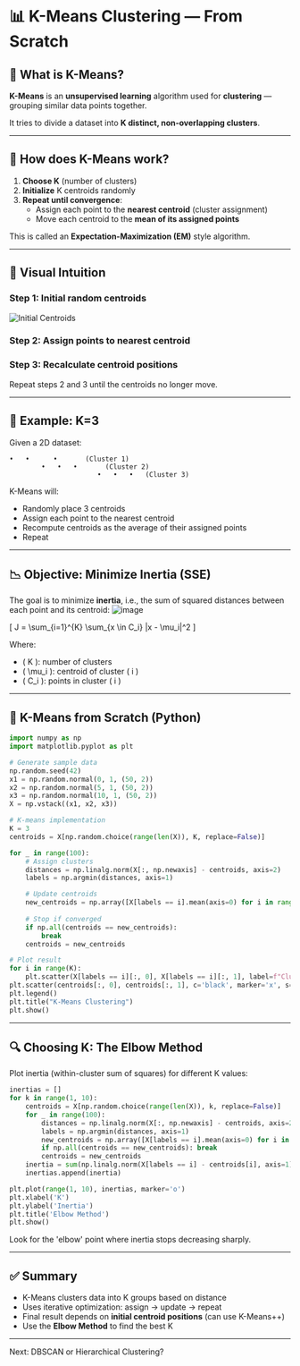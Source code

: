 # 📊 K-Means Clustering — From Scratch 
  
## 🧠 What is K-Means? 

**K-Means** is an **unsupervised learning** algorithm used for **clustering** — grouping similar data points together.
 
It tries to divide a dataset into **K distinct, non-overlapping clusters**.

---
 
## 🧮 How does K-Means work?

1. **Choose K** (number of clusters)
2. **Initialize** K centroids randomly
3. **Repeat until convergence**:
   - Assign each point to the **nearest centroid** (cluster assignment)
   - Move each centroid to the **mean of its assigned points**

This is called an **Expectation-Maximization (EM)** style algorithm.

---

## 📌 Visual Intuition

### Step 1: Initial random centroids
![Initial Centroids](https://upload.wikimedia.org/wikipedia/commons/thumb/e/ea/K-means_convergence.gif/400px-K-means_convergence.gif)

### Step 2: Assign points to nearest centroid

### Step 3: Recalculate centroid positions

Repeat steps 2 and 3 until the centroids no longer move.

---

## 🧾 Example: K=3

Given a 2D dataset:

```
•   •      •       (Cluster 1)
        •   •   •       (Cluster 2)
                      •   •   •   (Cluster 3)
```
K-Means will:
- Randomly place 3 centroids
- Assign each point to the nearest centroid
- Recompute centroids as the average of their assigned points
- Repeat

---

## 📉 Objective: Minimize Inertia (SSE)

The goal is to minimize **inertia**, i.e., the sum of squared distances between each point and its centroid:
![image](https://github.com/user-attachments/assets/f94c25fb-8f12-4a79-8f22-d989dcde2063)

\[
J = \sum_{i=1}^{K} \sum_{x \in C_i} \|x - \mu_i\|^2
\]

Where:
- \( K \): number of clusters
- \( \mu_i \): centroid of cluster \( i \)
- \( C_i \): points in cluster \( i \)

---

## 🧮 K-Means from Scratch (Python)

```python
import numpy as np
import matplotlib.pyplot as plt

# Generate sample data
np.random.seed(42)
x1 = np.random.normal(0, 1, (50, 2))
x2 = np.random.normal(5, 1, (50, 2))
x3 = np.random.normal(10, 1, (50, 2))
X = np.vstack((x1, x2, x3))

# K-means implementation
K = 3
centroids = X[np.random.choice(range(len(X)), K, replace=False)]

for _ in range(100):
    # Assign clusters
    distances = np.linalg.norm(X[:, np.newaxis] - centroids, axis=2)
    labels = np.argmin(distances, axis=1)

    # Update centroids
    new_centroids = np.array([X[labels == i].mean(axis=0) for i in range(K)])
    
    # Stop if converged
    if np.all(centroids == new_centroids):
        break
    centroids = new_centroids

# Plot result
for i in range(K):
    plt.scatter(X[labels == i][:, 0], X[labels == i][:, 1], label=f"Cluster {i+1}")
plt.scatter(centroids[:, 0], centroids[:, 1], c='black', marker='x', s=100, label='Centroids')
plt.legend()
plt.title("K-Means Clustering")
plt.show()
```

---

## 🔍 Choosing K: The Elbow Method

Plot inertia (within-cluster sum of squares) for different K values:

```python
inertias = []
for k in range(1, 10):
    centroids = X[np.random.choice(range(len(X)), k, replace=False)]
    for _ in range(100):
        distances = np.linalg.norm(X[:, np.newaxis] - centroids, axis=2)
        labels = np.argmin(distances, axis=1)
        new_centroids = np.array([X[labels == i].mean(axis=0) for i in range(k)])
        if np.all(centroids == new_centroids): break
        centroids = new_centroids
    inertia = sum(np.linalg.norm(X[labels == i] - centroids[i], axis=1).sum() for i in range(k))
    inertias.append(inertia)

plt.plot(range(1, 10), inertias, marker='o')
plt.xlabel('K')
plt.ylabel('Inertia')
plt.title('Elbow Method')
plt.show()
```

Look for the 'elbow' point where inertia stops decreasing sharply.

---

## ✅ Summary

- K-Means clusters data into K groups based on distance
- Uses iterative optimization: assign → update → repeat
- Final result depends on **initial centroid positions** (can use K-Means++)
- Use the **Elbow Method** to find the best K

---

Next: DBSCAN or Hierarchical Clustering?

